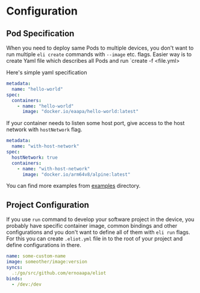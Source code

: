# Configuration

## Pod Specification
When you need to deploy same Pods to multiple devices, you don't want to run multiple `eli create` commands with `--image` etc. flags. Easier way is to create Yaml file which describes all Pods and run `create -f <file.yml>

Here's simple yaml specification
```yml
metadata:
  name: "hello-world"
spec:
  containers:
    - name: "hello-world"
      image: "docker.io/eaapa/hello-world:latest"
```

If your container needs to listen some host port, give access to the host network with `hostNetwork` flag.
```yml
metadata:
  name: "with-host-network"
spec:
  hostNetwork: true
  containers:
    - name: "with-host-network"
      image: "docker.io/arm64v8/alpine:latest"
```

You can find more examples from [examples](https://github.com/ernoaapa/eliot/tree/master/examples) directory.

## Project Configuration
If you use `run` command to develop your software project in the device, you probably have specific container image, common bindings and other configurations and you don't want to define all of them with `eli run` flags. For this you can create `.eliot.yml` file in to the root of your project and define configurations in there.

```yml
name: some-custom-name
image: someother/image:version
syncs:
  .:/go/src/github.com/ernoaapa/eliot
binds:
  - /dev:/dev
```
